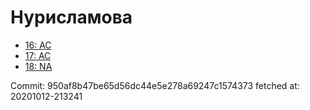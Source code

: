 # Нурисламова
- [16: AC](16.md)
- [17: AC](17.md)
- [18: NA](18.md)

Commit: 950af8b47be65d56dc44e5e278a69247c1574373
 fetched at: 20201012-213241
